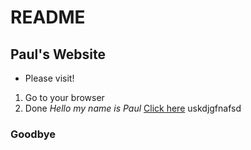# README 
## Paul's Website 
* Please visit! 
1. Go to your browser 
2. Done 
_Hello my name is Paul_
[Click here](www.google.com) uskdjgfnafsd
### Goodbye  
